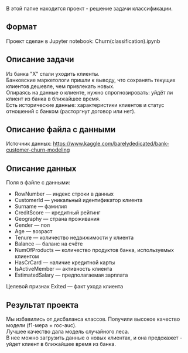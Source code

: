 В этой папке находится проект - решение задачи классификации.

## Формат

Проект сделан в Jupyter notebook: Churn(classification).ipynb

## Описание задачи

Из банка "X" стали уходить клиенты.\
Банковские маркетологи пришли к выводу, что сохранять текущих клиентов дешевле, чем привлекать новых.\
Опираясь на данные о клиенте, нужно спрогнозировать: уйдёт ли клиент из банка в ближайшее время.\
Есть исторические данные: характеристики клиентов и статус отношений с банком (расторгнут договор или нет).

## Описание файла с данными

Источник данных: https://www.kaggle.com/barelydedicated/bank-customer-churn-modeling

## Описание данных

Поля в файле с данными:
- RowNumber — индекс строки в данных
- CustomerId — уникальный идентификатор клиента
- Surname — фамилия
- CreditScore — кредитный рейтинг
- Geography — страна проживания
- Gender — пол
- Age — возраст
- Tenure — количество недвижимости у клиента
- Balance — баланс на счёте
- NumOfProducts — количество продуктов банка, используемых клиентом
- HasCrCard — наличие кредитной карты
- IsActiveMember — активность клиента
- EstimatedSalary — предполагаемая зарплата

Целевой признак Exited — факт ухода клиента

## Результат проекта

Мы избавились от дисбаланса классов. Получили высокое качество модели (f1-мера + roc-auc).\
Лучшее качество дала модель случайного леса.\
В нее можно загрузить данные о новых клиентах, и она предскажет - уйдет клиент в ближайшее время из банка.

